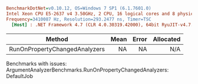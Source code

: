``` ini

BenchmarkDotNet=v0.10.12, OS=Windows 7 SP1 (6.1.7601.0)
Intel Xeon CPU E5-2637 v4 3.50GHz, 2 CPU, 16 logical cores and 8 physical cores
Frequency=3410087 Hz, Resolution=293.2477 ns, Timer=TSC
  [Host] : .NET Framework 4.7 (CLR 4.0.30319.42000), 64bit RyuJIT-v4.7.2558.0


```
|                        Method | Mean | Error | Allocated |
|------------------------------ |-----:|------:|----------:|
| RunOnPropertyChangedAnalyzers |   NA |    NA |       N/A |

Benchmarks with issues:
  ArgumentAnalyzerBenchmarks.RunOnPropertyChangedAnalyzers: DefaultJob
